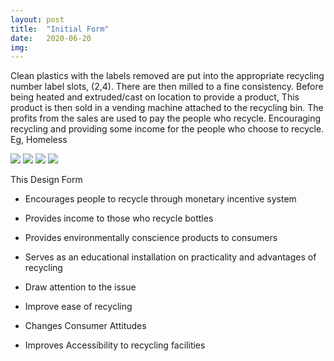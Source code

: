 ```yaml
---
layout: post
title:  "Initial Form"
date:   2020-06-20
img:
---
```

Clean plastics with the labels removed are put into the appropriate recycling number label slots, (2,4). There are then milled to a fine consistency. Before being heated and extruded/cast on location to provide a product, This product is then sold in a vending machine attached to the recycling bin. The profits from the sales are used to pay the people who recycle. Encouraging recycling and providing some income for the people who choose to recycle. Eg, Homeless

<img src="{{site.baseurl}}/assets/img/DesignImages/241p3.JPG">   
<img src="{{site.baseurl}}/assets/img/DesignImages/241p3.1.JPG">   
<img src="{{site.baseurl}}/assets/img/DesignImages/241p3.2.JPG">   
<img src="{{site.baseurl}}/assets/img/DesignImages/241p3.3.JPG">   

This Design Form  

* Encourages people to recycle through monetary incentive system

* Provides income to those who recycle bottles  

* Provides environmentally conscience products to consumers

* Serves as an educational installation on practicality and advantages of recycling

* Draw attention to the issue

* Improve ease of recycling

* Changes Consumer Attitudes

* Improves Accessibility to recycling facilities
